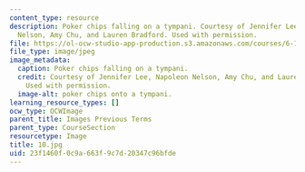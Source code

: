 ```yaml
---
content_type: resource
description: Poker chips falling on a tympani. Courtesy of Jennifer Lee, Napoleon
  Nelson, Amy Chu, and Lauren Bradford. Used with permission.
file: https://ol-ocw-studio-app-production.s3.amazonaws.com/courses/6-163-strobe-project-laboratory-fall-2005/23f1460f0c9a663f9c7d20347c96bfde_10.jpg
file_type: image/jpeg
image_metadata:
  caption: Poker chips falling on a tympani.
  credit: Courtesy of Jennifer Lee, Napoleon Nelson, Amy Chu, and Lauren Bradford.
    Used with permission.
  image-alt: poker chips onto a tympani.
learning_resource_types: []
ocw_type: OCWImage
parent_title: Images Previous Terms
parent_type: CourseSection
resourcetype: Image
title: 10.jpg
uid: 23f1460f-0c9a-663f-9c7d-20347c96bfde
---
```


